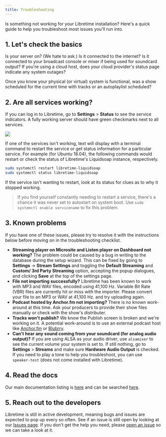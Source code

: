 ```yaml
---
title: Troubleshooting
---
```


Is something not working for your Libretime installation? Here's a quick guide to help you
troubleshoot most issues you'll run into.

## 1. Let's check the basics

Is your server on? (We hate to ask.) Is it connected to the internet? Is it connected to your
broadcast console or mixer if being used for soundcard output? If you're using a cloud host,
does your cloud provider's status page indicate any system outages?

Once you know your physical (or virtual) system is functional, was a show scheduled for the
current time with tracks or an autoplaylist scheduled?

## 2. Are all services working?

If you can log in to Libretime, go to **Settings** > **Status** to see the service indicators.
A fully working server should have green checkmarks next to all services.

![](/img/Screenshot521-System_status_240.png)

If one of the services isn't working, text will display with a terminal command to restart the service
or get status information for a particular service. For example (for Ubuntu 18.04), the following
commands would restart or check the status of Libretime's Liquidsoap instance, respectively.

```bash
sudo systemctl restart libretime-liquidsoap
sudo systemctl status libretime-liquidsoap
```

If the service isn't wanting to restart, look at its status for clues as to why it stopped working.

> If you find yourself constantly needing to restart a service, there's a chance it was never set to autostart on system boot. Use `sudo systemctl enable servicename` to fix this problem.

## 3. Known problems

If you have one of these issues, please try to resolve it with the instructions below before moving on in the
troubleshooting checklist.

- **Streaming player on Microsite and Listen player on Dashboard not working?** The problem could be caused by a bug in writing to the database during the setup wizard. This can be fixed by going to **Settings** -> **Stream Settings** and toggling the **Default Streaming** and **Custom/ 3rd Party Streaming** option, accepting the popup dialogues, and clicking **Save** at the top of the settings page.
- **File not importing successfully?** Libretime has been known to work with MP3 and WAV files, encoded using 41,100 Hz. Variable Bit Rate (VBR) files are currently hit or miss with the importer. Please convert your file to an MP3 or WAV at 41,100 Hz. and try uploading again.
- **Podcast hosted by Anchor.fm not importing?** There is no known work-around at this time. Ask your producers to provide their show files manually or check with the show's distributer.
- **Tracks won't publish?** We know the Publish screen is broken and we're working on it. A potential work-around is to use an external podcast host like [Anchor.fm](https://www.anchor.fm) or [Blubrry](https://blubrry.com/).
- **Can't hear any sound coming from your soundcard (for analog audio output)?** If you are using ALSA as your audio driver, use `alsamixer` to see the current volume your system is set to. If still nothing, go to **Settings** > **Streams** and make sure **Hardware Audio Output** is checked. If you need to play a tone to help you troubleshoot, you can use `speaker-test` (does not come installed with Libretime).

## 4. Read the docs

Our main documentation listing is [here](/docs) and can be searched [here](/search).

## 5. Reach out to the developers

Libretime is still in active development, meaning bugs and issues are expected to pop up every so often.
See if an issue is still open by looking at our [Issues page](https://github.com/LibreTime/libretime/issues).
If you don't get the help you need, please [open an issue](https://github.com/LibreTime/libretime/issues/new/choose)
so we can take a look at it.
